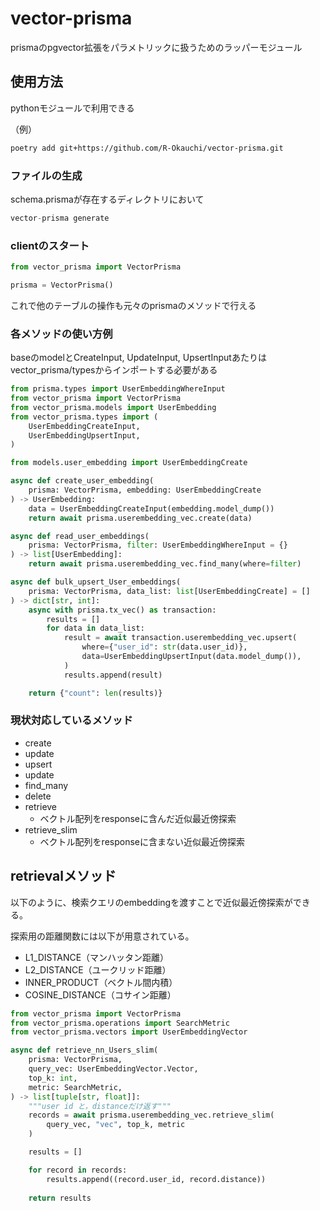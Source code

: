 # vector-prisma
prismaのpgvector拡張をパラメトリックに扱うためのラッパーモジュール

## 使用方法
pythonモジュールで利用できる

（例）

```bash
poetry add git+https://github.com/R-Okauchi/vector-prisma.git
```

### ファイルの生成

schema.prismaが存在するディレクトリにおいて

```jsx
vector-prisma generate
```

### clientのスタート

```python
from vector_prisma import VectorPrisma

prisma = VectorPrisma()
```

これで他のテーブルの操作も元々のprismaのメソッドで行える

### 各メソッドの使い方例

baseのmodelとCreateInput, UpdateInput, UpsertInputあたりはvector_prisma/typesからインポートする必要がある

```python
from prisma.types import UserEmbeddingWhereInput
from vector_prisma import VectorPrisma
from vector_prisma.models import UserEmbedding
from vector_prisma.types import (
    UserEmbeddingCreateInput,
    UserEmbeddingUpsertInput,
)

from models.user_embedding import UserEmbeddingCreate

async def create_user_embedding(
    prisma: VectorPrisma, embedding: UserEmbeddingCreate
) -> UserEmbedding:
    data = UserEmbeddingCreateInput(embedding.model_dump())
    return await prisma.userembedding_vec.create(data)

async def read_user_embeddings(
    prisma: VectorPrisma, filter: UserEmbeddingWhereInput = {}
) -> list[UserEmbedding]:
    return await prisma.userembedding_vec.find_many(where=filter)

async def bulk_upsert_User_embeddings(
    prisma: VectorPrisma, data_list: list[UserEmbeddingCreate] = []
) -> dict[str, int]:
    async with prisma.tx_vec() as transaction:
        results = []
        for data in data_list:
            result = await transaction.userembedding_vec.upsert(
                where={"user_id": str(data.user_id)},
                data=UserEmbeddingUpsertInput(data.model_dump()),
            )
            results.append(result)

    return {"count": len(results)}

```

### 現状対応しているメソッド

- create
- update
- upsert
- update
- find_many
- delete
- retrieve
    - ベクトル配列をresponseに含んだ近似最近傍探索
- retrieve_slim
    - ベクトル配列をresponseに含まない近似最近傍探索


## retrievalメソッド

以下のように、検索クエリのembeddingを渡すことで近似最近傍探索ができる。

探索用の距離関数には以下が用意されている。

- L1_DISTANCE（マンハッタン距離）
- L2_DISTANCE（ユークリッド距離）
- INNER_PRODUCT（ベクトル間内積）
- COSINE_DISTANCE（コサイン距離）

```python
from vector_prisma import VectorPrisma
from vector_prisma.operations import SearchMetric
from vector_prisma.vectors import UserEmbeddingVector

async def retrieve_nn_Users_slim(
    prisma: VectorPrisma,
    query_vec: UserEmbeddingVector.Vector,
    top_k: int,
    metric: SearchMetric,
) -> list[tuple[str, float]]:
    """user id と，distanceだけ返す"""
    records = await prisma.userembedding_vec.retrieve_slim(
        query_vec, "vec", top_k, metric
    )

    results = []

    for record in records:
        results.append((record.user_id, record.distance))
    
    return results
```